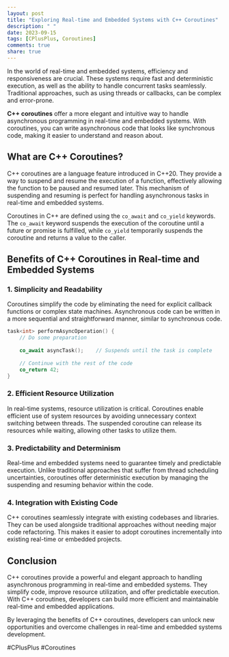 ```yaml
---
layout: post
title: "Exploring Real-time and Embedded Systems with C++ Coroutines"
description: " "
date: 2023-09-15
tags: [CPlusPlus, Coroutines]
comments: true
share: true
---
```


In the world of real-time and embedded systems, efficiency and responsiveness are crucial. These systems require fast and deterministic execution, as well as the ability to handle concurrent tasks seamlessly. Traditional approaches, such as using threads or callbacks, can be complex and error-prone.

**C++ coroutines** offer a more elegant and intuitive way to handle asynchronous programming in real-time and embedded systems. With coroutines, you can write asynchronous code that looks like synchronous code, making it easier to understand and reason about.

## What are C++ Coroutines?

C++ coroutines are a language feature introduced in C++20. They provide a way to suspend and resume the execution of a function, effectively allowing the function to be paused and resumed later. This mechanism of suspending and resuming is perfect for handling asynchronous tasks in real-time and embedded systems.

Coroutines in C++ are defined using the `co_await` and `co_yield` keywords. The `co_await` keyword suspends the execution of the coroutine until a future or promise is fulfilled, while `co_yield` temporarily suspends the coroutine and returns a value to the caller.

## Benefits of C++ Coroutines in Real-time and Embedded Systems

### 1. Simplicity and Readability

Coroutines simplify the code by eliminating the need for explicit callback functions or complex state machines. Asynchronous code can be written in a more sequential and straightforward manner, similar to synchronous code.

```cpp
task<int> performAsyncOperation() {
    // Do some preparation
    
    co_await asyncTask();    // Suspends until the task is complete
    
    // Continue with the rest of the code
    co_return 42;
}
```

### 2. Efficient Resource Utilization

In real-time systems, resource utilization is critical. Coroutines enable efficient use of system resources by avoiding unnecessary context switching between threads. The suspended coroutine can release its resources while waiting, allowing other tasks to utilize them.

### 3. Predictability and Determinism

Real-time and embedded systems need to guarantee timely and predictable execution. Unlike traditional approaches that suffer from thread scheduling uncertainties, coroutines offer deterministic execution by managing the suspending and resuming behavior within the code.

### 4. Integration with Existing Code

C++ coroutines seamlessly integrate with existing codebases and libraries. They can be used alongside traditional approaches without needing major code refactoring. This makes it easier to adopt coroutines incrementally into existing real-time or embedded projects.

## Conclusion

C++ coroutines provide a powerful and elegant approach to handling asynchronous programming in real-time and embedded systems. They simplify code, improve resource utilization, and offer predictable execution. With C++ coroutines, developers can build more efficient and maintainable real-time and embedded applications.

By leveraging the benefits of C++ coroutines, developers can unlock new opportunities and overcome challenges in real-time and embedded systems development.

#CPlusPlus #Coroutines